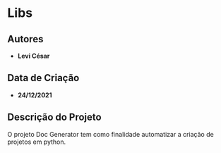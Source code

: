 # Libs

## Autores

- **Levi César**

## Data de Criação

- **24/12/2021**

## Descrição do Projeto

O projeto Doc Generator tem como finalidade automatizar a criação de projetos em python.